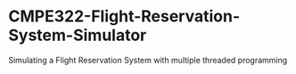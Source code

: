 # CMPE322-Flight-Reservation-System-Simulator
Simulating a Flight Reservation System with multiple threaded programming
